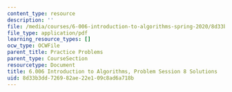 ```yaml
---
content_type: resource
description: ''
file: /media/courses/6-006-introduction-to-algorithms-spring-2020/8d33b3dd726982ae22e109c8ad6a718b_MIT6_006S20_prob8sol.pdf
file_type: application/pdf
learning_resource_types: []
ocw_type: OCWFile
parent_title: Practice Problems
parent_type: CourseSection
resourcetype: Document
title: 6.006 Introduction to Algorithms, Problem Session 8 Solutions
uid: 8d33b3dd-7269-82ae-22e1-09c8ad6a718b
---
```

